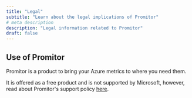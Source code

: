 ```yaml
---
title: "Legal"
subtitle: "Learn about the legal implications of Promitor"
# meta description
description: "Legal information related to Promitor"
draft: false
---
```


## Use of Promitor

Promitor is a product to bring your Azure metrics to where you need them.

It is offered as a free product and is not supported by Microsoft, however, read about Promitor's support policy [here](https://github.com/tomkerkhove/promitor/blob/master/SUPPORT.md).
